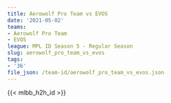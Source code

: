 ```yaml
---
title: Aerowolf Pro Team vs EVOS
date: '2021-05-02'
teams:
- Aerowolf Pro Team
- EVOS
league: MPL ID Season 5 - Regular Season
slug: aerowolf_pro_team_vs_evos
tags:
- '36'
file_json: /team-id/aerowolf_pro_team_vs_evos.json
---
```


{{< mlbb_h2h_id >}}
